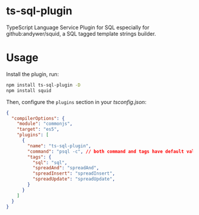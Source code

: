# ts-sql-plugin
TypeScript Language Service Plugin for SQL especially for github:andywer/squid, a SQL tagged template strings builder.

# Usage

Install the plugin, run:

```sh
npm install ts-sql-plugin -D
npm install squid
```

Then, configure the `plugins` section in your *tsconfig.json*:

```json
{
  "compilerOptions": {
    "module": "commonjs",
    "target": "es5",
    "plugins": [
      {
        "name": "ts-sql-plugin",
        "command": "psql -c", // both command and tags have default values
        "tags": {
          "sql": "sql",
          "spreadAnd": "spreadAnd",
          "spreadInsert": "spreadInsert",
          "spreadUpdate": "spreadUpdate",
        }
      }
    ]
  }
}
```
